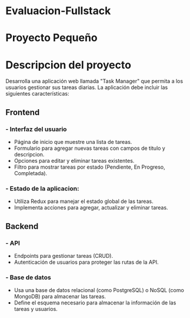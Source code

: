 # Evaluacion-Fullstack

# Proyecto Pequeño



# Descripcion del proyecto

Desarrolla una aplicación web llamada "Task Manager" que permita a los usuarios gestionar sus tareas
diarias. La aplicación debe incluir las siguientes características:

## Frontend

### - Interfaz del usuario
- Página de inicio que muestre una lista de tareas.
- Formulario para agregar nuevas tareas con campos de titulo y descripcion.
- Opciones para editar y eliminar tareas existentes.
- Filtro para mostrar tareas por estado (Pendiente, En Progreso, Completada).


### - Estado de la aplicacion:
- Utiliza Redux para manejar el estado global de las tareas.
- Implementa acciones para agregar, actualizar y eliminar tareas.


## Backend

### - API
- Endpoints para gestionar tareas (CRUD).
- Autenticación de usuarios para proteger las rutas de la API.

### - Base de datos
- Usa una base de datos relacional (como PostgreSQL) o NoSQL (como MongoDB) para
almacenar las tareas.
- Define el esquema necesario para almacenar la información de las tareas y usuarios.

